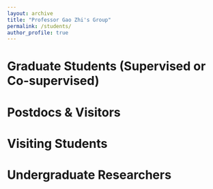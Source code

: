 ```yaml
---
layout: archive
title: "Professor Gao Zhi's Group"
permalink: /students/
author_profile: true
---
```


# Graduate Students (Supervised or Co-supervised)

# Postdocs & Visitors

# Visiting Students

# Undergraduate Researchers

